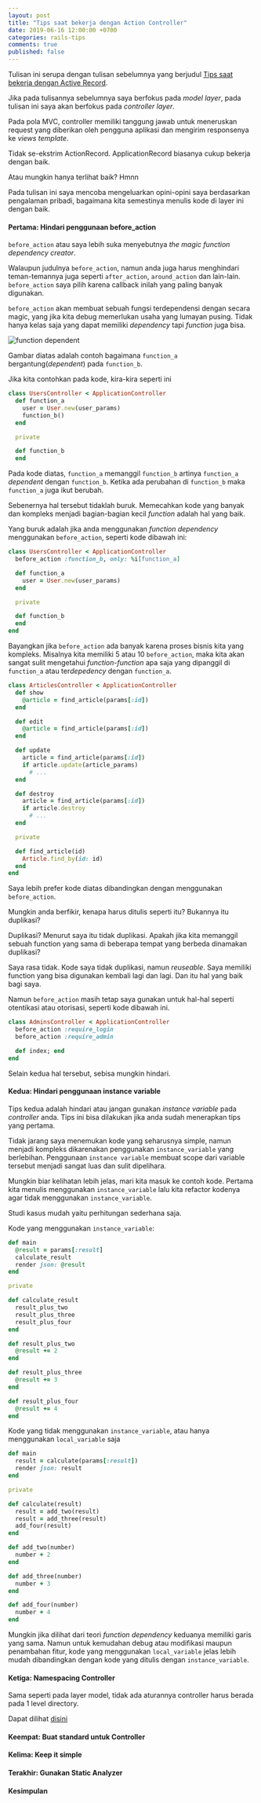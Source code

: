 ```yaml
---
layout: post
title: "Tips saat bekerja dengan Action Controller"
date: 2019-06-16 12:00:00 +0700
categories: rails-tips
comments: true
published: false
---
```


<!--
- Hindari penggunaan before_action
- Hindari penggunaan instance variable pada controller
- Namespacing Controller
- Buat standard routes
- Buat standard controller
- Keep it simple.
- Gunakan static analyzer
- Kesimpulan
 -->

Tulisan ini serupa dengan tulisan sebelumnya yang berjudul [Tips saat bekerja dengan Active Record](https://philiplambok.github.io/rails-tips/2019/06/14/tips-dalam-bekerja-active-record.html).

Jika pada tulisannya sebelumnya saya berfokus pada _model layer_, pada tulisan ini saya akan berfokus pada _controller layer_.

Pada pola MVC, controller memiliki tanggung jawab untuk meneruskan request yang diberikan oleh pengguna aplikasi dan mengirim responsenya ke _views template_.

Tidak se-ekstrim ActionRecord. ApplicationRecord biasanya cukup bekerja dengan baik.

Atau mungkin hanya terlihat baik? Hmnn

Pada tulisan ini saya mencoba mengeluarkan opini-opini saya berdasarkan pengalaman pribadi, bagaimana kita semestinya menulis kode di layer ini dengan baik.

#### Pertama: Hindari penggunaan before_action

`before_action` atau saya lebih suka menyebutnya _the magic function dependency creator_.

Walaupun judulnya `before_action`, namun anda juga harus menghindari teman-temannya juga seperti `after_action`, `around_action` dan lain-lain. `before_action` saya pilih karena callback inilah yang paling banyak digunakan.

`before_action` akan membuat sebuah fungsi terdependensi dengan secara magic, yang jika kita debug memerlukan usaha yang lumayan pusing. Tidak hanya kelas saja yang dapat memiliki _dependency_ tapi _function_ juga bisa.

![function dependent](/../assets/function_dependent.png)

Gambar diatas adalah contoh bagaimana `function_a` bergantung(_dependent_) pada `function_b`.

Jika kita contohkan pada kode, kira-kira seperti ini

```rb
class UsersController < ApplicationController
  def function_a
    user = User.new(user_params)
    function_b()
  end

  private

  def function_b
  end
```

Pada kode diatas, `function_a` memanggil `function_b` artinya `function_a` _dependent_ dengan `function_b`. Ketika ada perubahan di `function_b` maka `function_a` juga ikut berubah.

Sebenernya hal tersebut tidaklah buruk. Memecahkan kode yang banyak dan kompleks menjadi bagian-bagian kecil _function_ adalah hal yang baik.

Yang buruk adalah jika anda menggunakan _function dependency_ menggunakan `before_action`, seperti kode dibawah ini:

```rb
class UsersController < ApplicationController
  before_action :function_b, only: %i[function_a]

  def function_a
    user = User.new(user_params)
  end

  private

  def function_b
  end
end
```

Bayangkan jika `before_action` ada banyak karena proses bisnis kita yang kompleks. Misalnya kita memiliki 5 atau 10 `before_action`, maka kita akan sangat sulit mengetahui _function-function_ apa saja yang dipanggil di `function_a` atau ter*depedency* dengan `function_a`.

```rb
class ArticlesController < ApplicationController
  def show
    @article = find_article(params[:id])
  end

  def edit
    @article = find_article(params[:id])
  end

  def update
    article = find_article(params[:id])
    if article.update(article_params)
      # ...
  end

  def destroy
    article = find_article(params[:id])
    if article.destroy
      # ...
  end

  private

  def find_article(id)
    Article.find_by(id: id)
  end
end
```

Saya lebih prefer kode diatas dibandingkan dengan menggunakan `before_action`.

Mungkin anda berfikir, kenapa harus ditulis seperti itu? Bukannya itu duplikasi?

Duplikasi? Menurut saya itu tidak duplikasi. Apakah jika kita memanggil sebuah function yang sama di beberapa tempat yang berbeda dinamakan duplikasi?

Saya rasa tidak. Kode saya tidak duplikasi, namun _reuseable_. Saya memiliki function yang bisa digunakan kembali lagi dan lagi. Dan itu hal yang baik bagi saya.

Namun `before_action` masih tetap saya gunakan untuk hal-hal seperti otentikasi atau otorisasi, seperti kode dibawah ini.

```rb
class AdminsController < ApplicationController
  before_action :require_login
  before_action :require_admin

  def index; end
end
```

Selain kedua hal tersebut, sebisa mungkin hindari.

#### Kedua: Hindari penggunaan instance variable

Tips kedua adalah hindari atau jangan gunakan _instance variable_ pada _controller_ anda. Tips ini bisa dilakukan jika anda sudah menerapkan tips yang pertama.

Tidak jarang saya menemukan kode yang seharusnya simple, namun menjadi kompleks dikarenakan penggunakan `instance_variable` yang berlebihan. Penggunaan `instance variable` membuat scope dari variable tersebut menjadi sangat luas dan sulit dipelihara.

Mungkin biar kelihatan lebih jelas, mari kita masuk ke contoh kode. Pertama kita menulis menggunakan `instance_variable` lalu kita refactor kodenya agar tidak menggunakan `instance_variable`.

Studi kasus mudah yaitu perhitungan sederhana saja.

Kode yang menggunakan `instance_variable`:

```rb
def main
  @result = params[:result]
  calculate_result
  render json: @result
end

private

def calculate_result
  result_plus_two
  result_plus_three
  result_plus_four
end

def result_plus_two
  @result += 2
end

def result_plus_three
  @result += 3
end

def result_plus_four
  @result += 4
end
```

Kode yang tidak menggunakan `instance_variable`, atau hanya menggunakan `local_variable` saja

```rb
def main
  result = calculate(params[:result])
  render json: result
end

private

def calculate(result)
  result = add_two(result)
  result = add_three(result)
  add_four(result)
end

def add_two(number)
  number + 2
end

def add_three(number)
  number + 3
end

def add_four(number)
  number + 4
end
```

Mungkin jika dilihat dari teori _function dependency_ keduanya memiliki garis yang sama. Namun untuk kemudahan debug atau modifikasi maupun penambahan fitur, kode yang menggunakan `local_variable` jelas lebih mudah dibandingkan dengan kode yang ditulis dengan `instance_variable`.

#### Ketiga: Namespacing Controller

Sama seperti pada layer model, tidak ada aturannya controller harus berada pada 1 level directory.

Dapat dilihat [disini](https://github.com/philiplambok/kaon/blob/develop/config/routes.rb)

#### Keempat: Buat standard untuk Controller

#### Kelima: Keep it simple

#### Terakhir: Gunakan Static Analyzer

#### Kesimpulan
